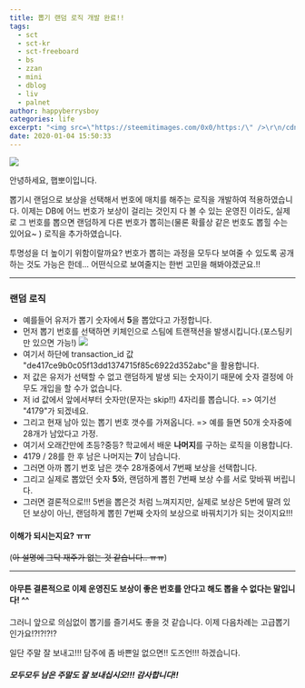 ```yaml
---
title: 뽑기 랜덤 로직 개발 완료!!
tags:
  - sct
  - sct-kr
  - sct-freeboard
  - bs
  - zzan
  - mini
  - dblog
  - liv
  - palnet
author: happyberrysboy
categories: life
excerpt: "<img src=\"https://steemitimages.com/0x0/https:/\" />\r\n/cdn.steemitimages.com/DQmeVyCnkva2SjkjT5mk9XPo2BJzbK7szFE1pDqqAHrSBsC/WHALE_TITLE_COLORED_LOW.jpg)    안녕하세요, 햅뽀이입니다.    뽑기시 랜덤으로 보상을 선택해서 번호에 매치를 해주는 로직을 개발하여 적용하였습니다.  이제는 DB에 어느 번호가 보상이 걸리는 것인지 다 볼....."
date: 2020-01-04 15:50:33
---
```


![](https://steemitimages.com/0x0/https://cdn.steemitimages.com/DQmeVyCnkva2SjkjT5mk9XPo2BJzbK7szFE1pDqqAHrSBsC/WHALE_TITLE_COLORED_LOW.jpg)

안녕하세요, 햅뽀이입니다.

뽑기시 랜덤으로 보상을 선택해서 번호에 매치를 해주는 로직을 개발하여 적용하였습니다.
이제는 DB에 어느 번호가 보상이 걸리는 것인지 다 볼 수 있는 운영진 이라도, 실제로 그 번호를 뽑으면 랜덤하게 다른 번호가 뽑히는(물론 확률상 같은 번호도 뽑힐 수는 있어요~ ) 로직을 추가하였습니다.

투명성을 더 높이기 위함이랄까요? 번호가 뽑히는 과정을 모두다 보여줄 수 있도록 공개하는 것도 가능은 한데... 어떤식으로 보여줄지는 한번 고민을 해봐야겠군요.!!

___

### 랜덤 로직
- 예를들어 유저가 뽑기 숫자에서 **5**을 뽑았다고 가정합니다.
- 먼저 뽑기 번호를 선택하면 키체인으로 스팀에 트랜잭션을 발생시킵니다.(포스팅키만 있으면 가능!)
![](https://cdn.steemitimages.com/DQmaDbh749FRKoEyuEaNvTzsMU32rCBAjK2uFPk45dVrDJy/image.png)
- 여기서 하단에 transaction_id 값 "de417ce9b0c05f13dd1374715f85c6922d352abc"을 활용합니다.
- 저 값은 유저가 선택할 수 없고 랜덤하게 발생 되는 숫자이기 때문에 숫자 결정에 아무도 개입을 할 수가 없습니다.
- 저 id 값에서 앞에서부터 숫자만(문자는 skip!!) 4자리를 뽑습니다. => 여기선 "4179"가 되겠네요.
- 그리고 현재 남아 있는 뽑기 번호 갯수를 가져옵니다. => 예를 들면 50개 숫자중에 28개가 남았다고 가정.
- 여기서 오래간만에 초등?중등? 학교에서 배운 **나머지**를 구하는 로직을 이용합니다.
- 4179 / 28를 한 후 남은 나머지는 **7**이 남습니다.
- 그러면 아까 뽑기 번호 남은 갯수 28개중에서 7번째 보상을 선택합니다. 
- 그리고 실제로 뽑았던 숫자 **5**와, 랜덤하게 뽑힌 7번째 보상 수를 서로 맞바꿔 버립니다.
- 그러면 결론적으로!!! 5번을 뽑은것 처럼 느껴지지만, 실제로 보상은 5번에 딸려 있던 보상이 아닌, 랜덤하게 뽑힌 7번째 숫자의 보상으로 바꿔치기가 되는 것이지요!!!


#### 이해가 되시는지요? ㅠㅠ
(~~아 설명에 그닥 재주가 없는 것 같습니다.. ㅠㅠ~~)

___

#### 아무튼 결론적으로 이제 운영진도 보상이 좋은 번호를 안다고 해도 뽑을 수 없다는 말입니다! ^^

그러니 앞으로 의심없이 뽑기를 즐기셔도 좋을 것 같습니다.
이제 다음차례는 고급뽑기인가요!?!?!?!?

일단 주말 잘 보내고!!! 담주에 좀 바쁜일 없으면!! 도즈언!!! 하겠습니다.

##### 모두모두 남은 주말도 잘 보내십시오!!! 감사합니다!! 